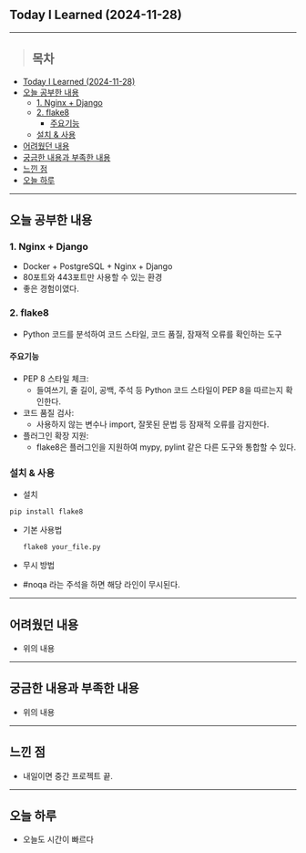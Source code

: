 ## Today I Learned (2024-11-28)
---
> ## 목차
- [Today I Learned (2024-11-28)](#today-i-learned-2024-11-28)
- [오늘 공부한 내용](#오늘-공부한-내용)
  - [1. Nginx + Django](#1-nginx--django)
  - [2. flake8](#2-flake8)
    - [주요기능](#주요기능)
  - [설치 \& 사용](#설치--사용)
- [어려웠던 내용](#어려웠던-내용)
- [궁금한 내용과 부족한 내용](#궁금한-내용과-부족한-내용)
- [느낀 점](#느낀-점)
- [오늘 하루](#오늘-하루)
---

## 오늘 공부한 내용
### 1. Nginx + Django
- Docker + PostgreSQL + Nginx + Django
- 80포트와 443포트만 사용할 수 있는 환경
- 좋은 경험이였다.

### 2. flake8
- Python 코드를 분석하여 코드 스타일, 코드 품질, 잠재적 오류를 확인하는 도구
#### 주요기능
- PEP 8 스타일 체크:
  - 들여쓰기, 줄 길이, 공백, 주석 등 Python 코드 스타일이 PEP 8을 따르는지 확인한다.
- 코드 품질 검사:
  - 사용하지 않는 변수나 import, 잘못된 문법 등 잠재적 오류를 감지한다.
- 플러그인 확장 지원:
  - flake8은 플러그인을 지원하여 mypy, pylint 같은 다른 도구와 통합할 수 있다.

### 설치 & 사용
- 설치

```
pip install flake8

```

- 기본 사용법

  ```
  flake8 your_file.py
  ```

- 무시 방법
-  #noqa 라는 주석을 하면 해당 라인이 무시된다.

---
## 어려웠던 내용
- 위의 내용
---
## 궁금한 내용과 부족한 내용
- 위의 내용
---
## 느낀 점
- 내일이면 중간 프로젝트 끝.
---
## 오늘 하루
- 오늘도 시간이 빠르다
<!-- <img src="이미지 주소" width="100%" height="100%"/> -->

